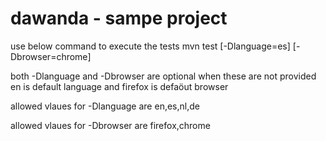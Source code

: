 # dawanda - sampe project

use below command to execute the tests
mvn test [-Dlanguage=es] [-Dbrowser=chrome]

both -Dlanguage and -Dbrowser are optional when these are not provided en is default language and firefox is defaöut browser

allowed vlaues for  -Dlanguage are en,es,nl,de

allowed vlaues for  -Dbrowser are firefox,chrome
